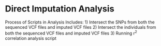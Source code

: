 # Direct Imputation Analysis

Process of Scripts in Analysis Includes:
    1) Intersect the SNPs from both the sequenced VCF files and imputed VCF files
    2) Intersect the individuals from both the sequenced VCF files and imputed VCF files
    3) Running r<sup>2</sup> correlation analysis script